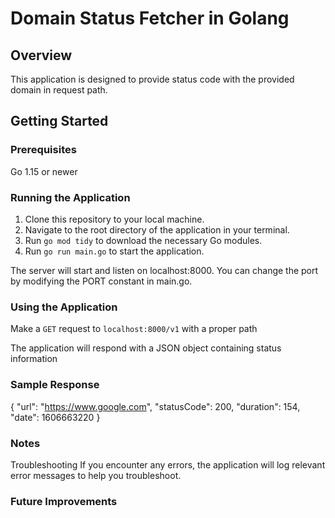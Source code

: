 # Domain Status Fetcher in Golang #
## Overview ##
This application is designed to provide status code with the provided domain in request path.

## Getting Started ##
### Prerequisites ###
Go 1.15 or newer

### Running the Application ###
1. Clone this repository to your local machine.
2. Navigate to the root directory of the application in your terminal.
3. Run `go mod tidy` to download the necessary Go modules.
4. Run `go run main.go` to start the application.

The server will start and listen on localhost:8000. You can change the port by modifying the PORT constant in main.go.

### Using the Application ###
Make a `GET` request to `localhost:8000/v1` with a proper path

The application will respond with a JSON object containing status information

### Sample Response ###
{
	"url": "https://www.google.com",
	"statusCode": 200,
	"duration": 154,
	"date": 1606663220
}

### Notes ###
Troubleshooting
If you encounter any errors, the application will log relevant error messages to help you troubleshoot.

### Future Improvements ###
